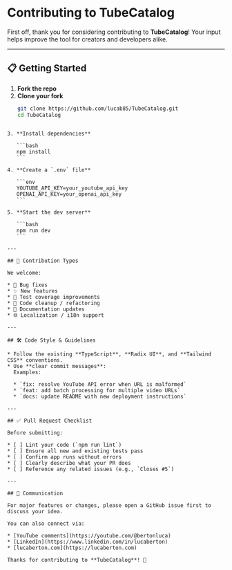# Contributing to TubeCatalog

First off, thank you for considering contributing to **TubeCatalog**! Your input helps improve the tool for creators and developers alike.

---

## 📋 Getting Started

1. **Fork the repo**
2. **Clone your fork**
   ```bash
   git clone https://github.com/lucab85/TubeCatalog.git
   cd TubeCatalog
````

3. **Install dependencies**

   ```bash
   npm install
   ```

4. **Create a `.env` file**

   ```env
   YOUTUBE_API_KEY=your_youtube_api_key
   OPENAI_API_KEY=your_openai_api_key
   ```

5. **Start the dev server**

   ```bash
   npm run dev
   ```

---

## 🚀 Contribution Types

We welcome:

* 🔧 Bug fixes
* ✨ New features
* 🧪 Test coverage improvements
* 🧹 Code cleanup / refactoring
* 📖 Documentation updates
* 🌐 Localization / i18n support

---

## 🛠️ Code Style & Guidelines

* Follow the existing **TypeScript**, **Radix UI**, and **Tailwind CSS** conventions.
* Use **clear commit messages**:
  Examples:

  * `fix: resolve YouTube API error when URL is malformed`
  * `feat: add batch processing for multiple video URLs`
  * `docs: update README with new deployment instructions`

---

## ✅ Pull Request Checklist

Before submitting:

* [ ] Lint your code (`npm run lint`)
* [ ] Ensure all new and existing tests pass
* [ ] Confirm app runs without errors
* [ ] Clearly describe what your PR does
* [ ] Reference any related issues (e.g., `Closes #5`)

---

## 💬 Communication

For major features or changes, please open a GitHub issue first to discuss your idea.

You can also connect via:

* [YouTube comments](https://youtube.com/@bertonluca)
* [LinkedIn](https://www.linkedin.com/in/lucaberton)
* [lucaberton.com](https://lucaberton.com)

Thanks for contributing to **TubeCatalog**! 🚀
